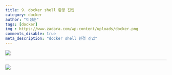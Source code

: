 ```yaml
---
title: 9. docker shell 환경 진입
category: docker
author: "이정훈"
tags: [docker]
img : https://www.zadara.com/wp-content/uploads/docker.png
comments_disable: true
meta_description: "docker shell 환경 진입"
---
```


![](https://i.imgur.com/iTqKfob.png)

---

![](https://i.imgur.com/vh9Po2a.png)

